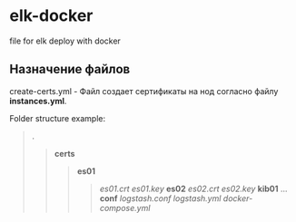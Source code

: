 # elk-docker
file for elk deploy with docker

## Назначение файлов
create-certs.yml - Файл создает сертификаты на нод согласно файлу **instances.yml**.

Folder structure example:
>.
>>**certs**
>>>**es01**
>>>>*es01.crt*
>>>>*es01.key*
>>>**es02**
>>>>*es02.crt*
>>>>*es02.key*
>>>**kib01**
      ...
>>**conf**
>>>*logstash.conf*
>>>*logstash.yml*
>*docker-compose.yml*
